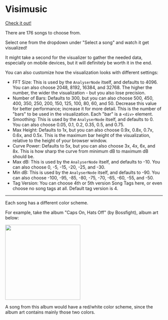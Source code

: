 # Visimusic

[Check it out!](https://marblelover003.github.io/Visimusic/)

There are 176 songs to choose from.

Select one from the dropdown under "Select a song" and watch it get visualized!

It might take a second for the visualizer to gather the needed data, especially on mobile devices, but it will definitely be worth it in the end.

You can also customize how the visualization looks with different settings:

- FFT Size: This is used by the `AnalyserNode` itself, and defaults to 4096. You can also choose 2048, 8192, 16384, and 32768. The higher the number, the wider the visualization - but you also lose precision.
- Number of Bars: Defaults to 300, but you can also choose 500, 450, 400, 350, 250, 200, 150, 125, 100, 80, 60, and 50. Decrease this value for better performance; increase it for more detail. This is the number of "bars" to be used in the visualization. Each "bar" is a `<div>` element.
- Smoothing: This is used by the `AnalyserNode` itself, and defaults to 0. You can also choose 0.05, 0.1, 0.2, 0.35, 0.5, and 0.75.
- Max Height: Defaults to 1x, but you can also choose 0.9x, 0.8x, 0.7x, 0.6x, and 0.5x. This is the maximum bar height of the visualization, relative to the height of your browser window.
- Curve Power: Defaults to 5x, but you can also choose 3x, 4x, 6x, and 8x. This is how sharp the curve from minimum dB to maximum dB should be.
- Max dB: This is used by the `AnalyserNode` itself, and defaults to -10. You can also choose 0, -5, -15, -20, -25, and -30.
- Min dB: This is used by the `AnalyserNode` itself, and defaults to -90. You can also choose -100, -95, -85, -80, -75, -70, -65, -60, -55, and -50.
- Tag Version: You can choose 4th or 5th version Song Tags here, or even choose no song tags at all. Default tag version is 4.
-----
Each song has a different color scheme.

For example, take the album "Caps On, Hats Off" (by Bossfight), album art below:

<img src="https://marblelover003.github.io/Visimusic/Music-Albums/Caps%20On,%20Hats%20Off.JPG" width="240" height="240">

A song from this album would have a red/white color scheme, since the album art contains mainly those two colors.
